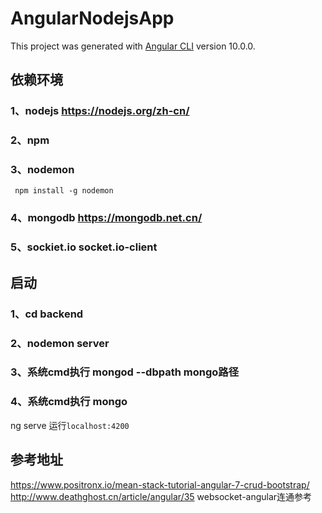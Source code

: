 # AngularNodejsApp

This project was generated with [Angular CLI](https://github.com/angular/angular-cli) version 10.0.0.
## 依赖环境
  ### 1、nodejs https://nodejs.org/zh-cn/
  ### 2、npm
  ### 3、nodemon
     npm install -g nodemon
  ### 4、mongodb https://mongodb.net.cn/
  ### 5、sockiet.io socket.io-client
  
    

## 启动
  ### 1、cd backend
  ### 2、nodemon server
  ### 3、系统cmd执行 mongod --dbpath  mongo路径
  ### 4、系统cmd执行 mongo

  ng serve 运行`localhost:4200`
## 参考地址
  https://www.positronx.io/mean-stack-tutorial-angular-7-crud-bootstrap/  
  http://www.deathghost.cn/article/angular/35 websocket-angular连通参考

